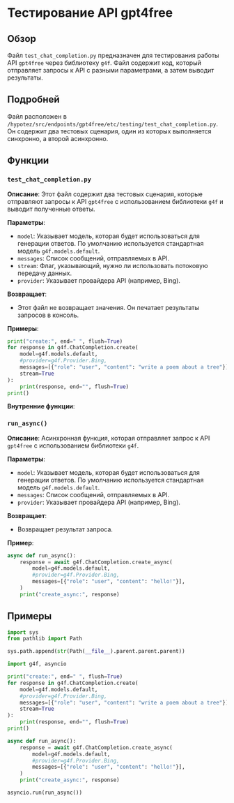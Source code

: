 # Тестирование API gpt4free

## Обзор

Файл `test_chat_completion.py` предназначен для тестирования работы API `gpt4free` через библиотеку `g4f`. Файл содержит код, который отправляет запросы к API с разными параметрами, а затем выводит результаты.

## Подробней

Файл расположен в `/hypotez/src/endpoints/gpt4free/etc/testing/test_chat_completion.py`. Он содержит два тестовых сценария, один из которых выполняется синхронно, а второй асинхронно. 

## Функции

### `test_chat_completion.py`

**Описание**:  Этот файл содержит два тестовых сценария, которые отправляют запросы к API `gpt4free` с использованием библиотеки `g4f` и выводит полученные ответы.

**Параметры**: 
- `model`: Указывает модель, которая будет использоваться для генерации ответов. По умолчанию используется стандартная модель `g4f.models.default`.
- `messages`: Список сообщений, отправляемых в API. 
- `stream`: Флаг, указывающий, нужно ли использовать потоковую передачу данных. 
- `provider`: Указывает провайдера API (например, Bing). 

**Возвращает**: 
-  Этот файл не возвращает значения. Он печатает результаты запросов в консоль.

**Примеры**:

```python
print("create:", end=" ", flush=True)
for response in g4f.ChatCompletion.create(
    model=g4f.models.default,
    #provider=g4f.Provider.Bing,
    messages=[{"role": "user", "content": "write a poem about a tree"}],
    stream=True
):
    print(response, end="", flush=True)
print()

```

**Внутренние функции**:

### `run_async()`

**Описание**: Асинхронная функция, которая отправляет запрос к API `gpt4free` с использованием библиотеки `g4f`.

**Параметры**: 
- `model`: Указывает модель, которая будет использоваться для генерации ответов. По умолчанию используется стандартная модель `g4f.models.default`.
- `messages`: Список сообщений, отправляемых в API. 
- `provider`: Указывает провайдера API (например, Bing). 

**Возвращает**: 
-  Возвращает результат запроса.

**Пример**:

```python
async def run_async():
    response = await g4f.ChatCompletion.create_async(
        model=g4f.models.default,
        #provider=g4f.Provider.Bing,
        messages=[{"role": "user", "content": "hello!"}],
    )
    print("create_async:", response)
```

##  Примеры 

```python
import sys
from pathlib import Path

sys.path.append(str(Path(__file__).parent.parent.parent))

import g4f, asyncio

print("create:", end=" ", flush=True)
for response in g4f.ChatCompletion.create(
    model=g4f.models.default,
    #provider=g4f.Provider.Bing,
    messages=[{"role": "user", "content": "write a poem about a tree"}],
    stream=True
):
    print(response, end="", flush=True)
print()

async def run_async():
    response = await g4f.ChatCompletion.create_async(
        model=g4f.models.default,
        #provider=g4f.Provider.Bing,
        messages=[{"role": "user", "content": "hello!"}],
    )
    print("create_async:", response)

asyncio.run(run_async())